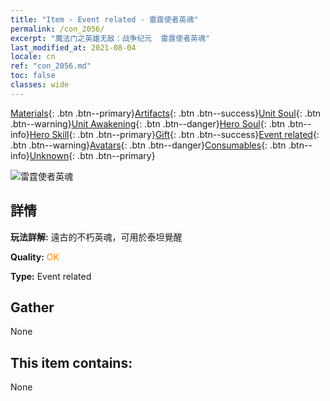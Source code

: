 ```yaml
---
title: "Item - Event related - 雷霆使者英魂"
permalink: /con_2056/
excerpt: "魔法门之英雄无敌：战争纪元  雷霆使者英魂"
last_modified_at: 2021-08-04
locale: cn
ref: "con_2056.md"
toc: false
classes: wide
---
```

 [Materials](/ItemsCN/){: .btn .btn--primary}[Artifacts](/ItemsCN/Artifacts/){: .btn .btn--success}[Unit Soul](/ItemsCN/UnitSoul/){: .btn .btn--warning}[Unit Awakening](/ItemsCN/UnitAwakening/){: .btn .btn--danger}[Hero Soul](/ItemsCN/HeroSoul/){: .btn .btn--info}[Hero Skill](/ItemsCN/HeroSkill/){: .btn .btn--primary}[Gift](/ItemsCN/Gift/){: .btn .btn--success}[Event related](/ItemsCN/Events/){: .btn .btn--warning}[Avatars](/ItemsCN/Avatars/){: .btn .btn--danger}[Consumables](/ItemsCN/Consumables/){: .btn .btn--info}[Unknown](/ItemsCN/Unknown/){: .btn .btn--primary}

 ![雷霆使者英魂](/images/t/juexing_607.jpg)

## 詳情
 **玩法詳解:** 遠古的不朽英魂，可用於泰坦覺醒

 **Quality:** <span style="color: #FF8C00">OK</span>

 **Type:** Event related

## Gather

  None

## This item contains:

  None

